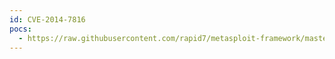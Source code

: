 ```yaml
---
id: CVE-2014-7816
pocs:
  - https://raw.githubusercontent.com/rapid7/metasploit-framework/master/modules/auxiliary/scanner/http/wildfly_traversal.rb
---
```

